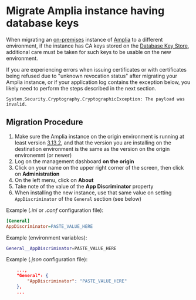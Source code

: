 ﻿# Migrate Amplia instance having database keys

When migrating an [on-premises](index.md) instance of [Amplia](../index.md) to a different environment, if the instance has CA keys
stored on the [Database Key Store](key-stores/database.md), additional care must be taken for such keys to be usable on the new environment.

If you are experiencing errors when issuing certificates or with certificates being refused due to "unknown revocation status" after migrating
your Amplia instance, or if your application log contains the exception below, you likely need to perform the steps described in the next section.

```
System.Security.Cryptography.CryptographicException: The payload was invalid.
```

## Migration Procedure

1. Make sure the Amplia instance on the origin environment is running at least version [3.13.2](../changelog.md), and that the version you are
   installing on the destination environment is the same as the version on the origin environemnt (or newer)
1. Log on the management dashboard **on the origin**
1. Click on your name on the upper right corner of the screen, then click on **Administration**
1. On the left menu, click on **About**
1. Take note of the value of the **App Discriminator** property
1. When installing the new instance, use that same value on setting `AppDiscriminator` of the `General` section (see below)

Example (*.ini* or *.conf* configuration file):

```ini
[General]
AppDiscriminator=PASTE_VALUE_HERE
```

Example (environment variables):

```sh
General__AppDiscriminator=PASTE_VALUE_HERE
```

Example (*.json* configuration file):

```json
	...,
	"General": {
		"AppDiscriminator": "PASTE_VALUE_HERE"
	},
	...
```
